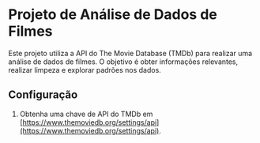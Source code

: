 # Projeto de Análise de Dados de Filmes

Este projeto utiliza a API do The Movie Database (TMDb) para realizar uma análise de dados de filmes. O objetivo é obter informações relevantes, realizar limpeza e explorar padrões nos dados.


## Configuração

1. Obtenha uma chave de API do TMDb em [https://www.themoviedb.org/settings/api](https://www.themoviedb.org/settings/api).

